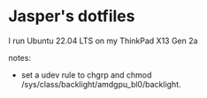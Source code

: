 # Jasper's dotfiles

I run Ubuntu 22.04 LTS on my ThinkPad X13 Gen 2a

notes: 
- set a udev rule to chgrp and chmod /sys/class/backlight/amdgpu_bl0/backlight.
